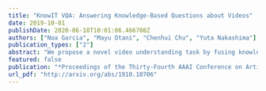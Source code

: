 ```yaml
---
title: "KnowIT VQA: Answering Knowledge-Based Questions about Videos"
date: 2019-10-01
publishDate: 2020-06-18T10:01:06.466708Z
authors: ["Noa Garcia", "Mayu Otani", "Chenhui Chu", "Yuta Nakashima"]
publication_types: ["2"]
abstract: "We propose a novel video understanding task by fusing knowledge-based and video question answering. First, we introduce KnowIT VQA, a video dataset with 24,282 human-generated question-answer pairs about a popular sitcom. The dataset combines visual, textual and temporal coherence reasoning together with knowledge-based questions, which need of the experience obtained from the viewing of the series to be answered. Second, we propose a video understanding model by combining the visual and textual video content with specific knowledge about the show. Our main findings are: (i) the incorporation of knowledge produces outstanding improvements for VQA in video, and (ii) the performance on KnowIT VQA still lags well behind human accuracy, indicating its usefulness for studying current video modelling limitations."
featured: false
publication: "*Proceedings of the Thirty-Fourth AAAI Conference on Artificial Intelligence*"
url_pdf: "http://arxiv.org/abs/1910.10706"
---
```


